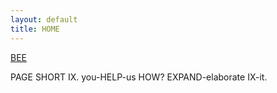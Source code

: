 ```yaml
---
layout: default
title: HOME
---
```


[BEE](/wiki/BEE)

PAGE SHORT IX.  you-HELP-us HOW?  EXPAND-elaborate IX-it.

